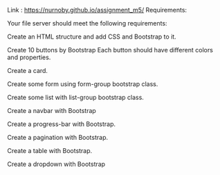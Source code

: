 Link : https://nurnoby.github.io/assignment_m5/
Requirements:

Your file server should meet the following requirements:

Create an HTML structure and add CSS and Bootstrap to it.

Create 10 buttons by Bootstrap Each button should have different colors and properties.

Create a card.

Create some form using form-group bootstrap class.

Create some list with list-group bootstrap class.

Create a navbar with Bootstrap

Create a progress-bar with Bootstrap.

Create a pagination with Bootstrap.

Create a table with Bootstrap.

Create a dropdown with Bootstrap
